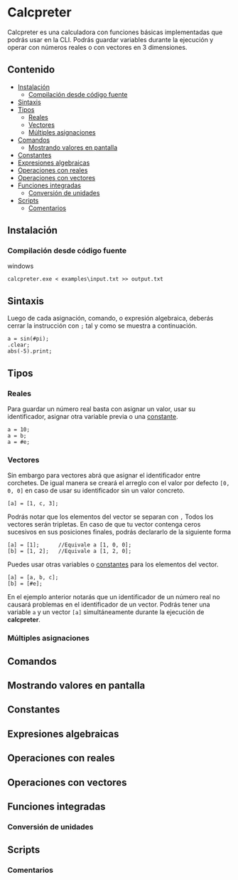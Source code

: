 # Calcpreter

Calcpreter es una calculadora con funciones básicas implementadas que podrás usar en la CLI. Podrás guardar variables durante la ejecución y operar con números reales o con vectores en 3 dimensiones.

## Contenido
* [Instalación](#instalación)
    * [Compilación desde código fuente](#compilación-desde-código-fuente)
* [Sintaxis](#sintaxis)
* [Tipos](#tipos)
    * [Reales](#reales)
    * [Vectores](#vectores)
    * [Múltiples asignaciones](#múltiples-asignaciones)
* [Comandos](#comandos)
    * [Mostrando valores en pantalla](#mostrando-valores-en-pantalla)
* [Constantes](#constantes)
* [Expresiones algebraicas](#expresiones-algebraicas)
* [Operaciones con reales](#operaciones-con-reales)
* [Operaciones con vectores](#operaciones-con-vectores)
* [Funciones integradas](#funciones-integradas)
    * [Conversión de unidades](#conversión-de-unidades)
* [Scripts](#scripts)
    * [Comentarios](#comentarios)
## Instalación

### Compilación desde código fuente

windows
    
    calcpreter.exe < examples\input.txt >> output.txt
## Sintaxis
Luego de cada asignación, comando, o expresión algebraica, deberás cerrar la instrucción con `;` tal y como se muestra a continuación.
```F#
a = sin(#pi);
.clear;
abs(-5).print;
```
## Tipos
### Reales
Para guardar un número real basta con asignar un valor, usar su identificador, asignar otra variable previa o una [constante](#constantes).
```F#
a = 10;
a = b;
a = #e;
```
### Vectores
Sin embargo para vectores abrá que asignar el identificador entre corchetes. De igual manera se creará el arreglo con el valor por defecto `[0, 0, 0]` en caso de usar su identificador sin un valor concreto.
```F#
[a] = [1, c, 3];
```
Podrás notar que los elementos del vector se separan con `,` Todos los vectores serán tripletas. En caso de que tu vector contenga ceros sucesivos en sus posiciones finales, podrás declararlo de la siguiente forma
```F#
[a] = [1];      //Equivale a [1, 0, 0];
[b] = [1, 2];   //Equivale a [1, 2, 0];
```
Puedes usar otras variables o [constantes](#constantes) para los elementos del vector.
```F#
[a] = [a, b, c];
[b] = [#e];
```
En el ejemplo anterior notarás que un identificador de un número real no causará problemas en el identificador de un vector. Podrás tener una variable `a` y un vector `[a]` simultáneamente durante la ejecución de **calcpreter**.

### Múltiples asignaciones
## Comandos
## Mostrando valores en pantalla
## Constantes
## Expresiones algebraicas
## Operaciones con reales
## Operaciones con vectores
## Funciones integradas
### Conversión de unidades
## Scripts
### Comentarios